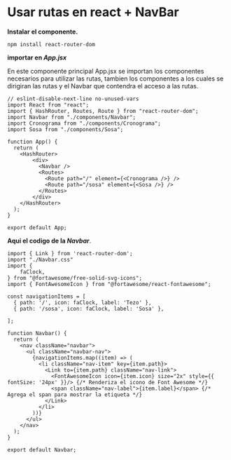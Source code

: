 # Usar rutas en react + NavBar

**Instalar el componente.**

`npm install react-router-dom`

**importar en _App.jsx_**

En este componente principal App.jsx se importan los componentes necesarios para utilizar las rutas, tambien los componentes a los cuales se dirigiran las rutas y el Navbar que contendra el acceso a las rutas.

```
// eslint-disable-next-line no-unused-vars
import React from "react";
import { HashRouter, Routes, Route } from "react-router-dom";
import Navbar from "./components/Navbar";
import Cronograma from "./components/Cronograma";
import Sosa from "./components/Sosa";

function App() {
  return (
    <HashRouter>
        <div>
          <Navbar />
          <Routes>
            <Route path="/" element={<Cronograma />} />
            <Route path="/sosa" element={<Sosa />} />
          </Routes>
        </div>
    </HashRouter>
  );
}

export default App;
```



**Aqui el codigo de la _Navbar_**.

```
import { Link } from 'react-router-dom';
import "./Navbar.css"
import {
    faClock,
} from "@fortawesome/free-solid-svg-icons";
import { FontAwesomeIcon } from "@fortawesome/react-fontawesome";

const navigationItems = [
  { path: '/', icon: faClock, label: 'Tezo' },
  { path: '/sosa', icon: faClock, label: 'Sosa' },

];

function Navbar() {
  return (
    <nav className="navbar">
      <ul className="navbar-nav">
        {navigationItems.map((item) => (
          <li className="nav-item" key={item.path}>
            <Link to={item.path} className="nav-link">
              <FontAwesomeIcon icon={item.icon} size="2x" style={{ fontSize: '24px' }}/> {/* Renderiza el icono de Font Awesome */}
              <span className="nav-label">{item.label}</span> {/* Agrega el span para mostrar la etiqueta */}
            </Link>
          </li>
        ))}
      </ul>
    </nav>
  );
}

export default Navbar;
```